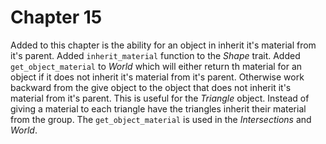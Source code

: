 # Chapter 15

Added to this chapter is the ability for an object in inherit it's material from
it's parent. Added `inherit_material` function to the *Shape* trait. Added
`get_object_material` to *World* which will either return th material for an
object if it does not inherit it's material from it's parent. Otherwise work
backward from the give object to the object that does not inherit it's material
from it's parent. This is useful for the *Triangle* object. Instead of giving a
material to each triangle have the triangles inherit their material from the group. The `get_object_material` is used in the *Intersections* and *World*.
